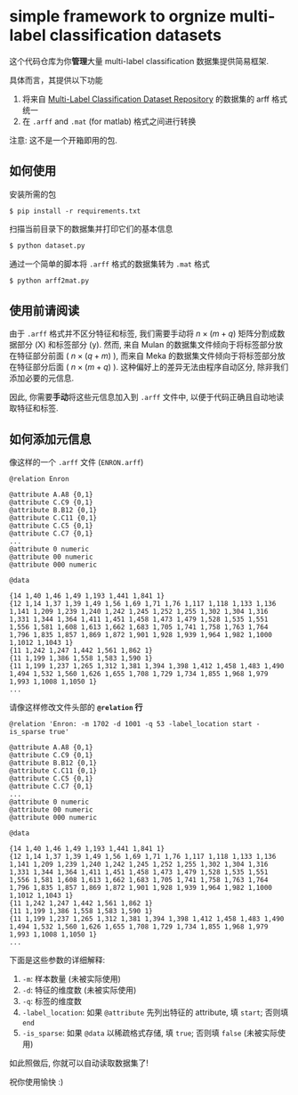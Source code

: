 # simple framework to orgnize multi-label classification datasets

这个代码仓库为你**管理**大量 multi-label classification 数据集提供简易框架. 

具体而言，其提供以下功能

1. 将来自 [Multi-Label Classification Dataset Repository](https://www.uco.es/kdis/mllresources/) 的数据集的 arff 格式统一
2. 在 `.arff` and `.mat` (for matlab) 格式之间进行转换

注意: 这不是一个开箱即用的包. 

## 如何使用

安装所需的包

```
$ pip install -r requirements.txt
```

扫描当前目录下的数据集并打印它们的基本信息

```bash
$ python dataset.py
```

通过一个简单的脚本将  `.arff` 格式的数据集转为 `.mat` 格式

```bash
$ python arff2mat.py
```

## 使用前请阅读

由于 `.arff` 格式并不区分特征和标签, 
我们需要手动将 $n \times (m+q)$ 矩阵分割成数据部分 (X) 和标签部分 (y). 
然而, 来自 Mulan 的数据集文件倾向于将标签部分放在特征部分前面 ( $n \times (q+m)$ ), 
而来自 Meka 的数据集文件倾向于将标签部分放在特征部分后面 ( $n \times (m+q)$ ). 
这种偏好上的差异无法由程序自动区分, 除非我们添加必要的元信息.

因此, 你需要**手动**将这些元信息加入到 `.arff` 文件中, 
以便于代码正确且自动地读取特征和标签. 


## 如何添加元信息

像这样的一个 `.arff` 文件 (`ENRON.arff`) 

```
@relation Enron

@attribute A.A8 {0,1}
@attribute C.C9 {0,1}
@attribute B.B12 {0,1}
@attribute C.C11 {0,1}
@attribute C.C5 {0,1}
@attribute C.C7 {0,1}
...
@attribute 0 numeric
@attribute 00 numeric
@attribute 000 numeric

@data

{14 1,40 1,46 1,49 1,193 1,441 1,841 1}
{12 1,14 1,37 1,39 1,49 1,56 1,69 1,71 1,76 1,117 1,118 1,133 1,136 1,141 1,209 1,239 1,240 1,242 1,245 1,252 1,255 1,302 1,304 1,316 1,331 1,344 1,364 1,411 1,451 1,458 1,473 1,479 1,528 1,535 1,551 1,556 1,581 1,608 1,613 1,662 1,683 1,705 1,741 1,758 1,763 1,764 1,796 1,835 1,857 1,869 1,872 1,901 1,928 1,939 1,964 1,982 1,1000 1,1012 1,1043 1}
{11 1,242 1,247 1,442 1,561 1,862 1}
{11 1,199 1,386 1,558 1,583 1,590 1}
{11 1,199 1,237 1,265 1,312 1,381 1,394 1,398 1,412 1,458 1,483 1,490 1,494 1,532 1,560 1,626 1,655 1,708 1,729 1,734 1,855 1,968 1,979 1,993 1,1008 1,1050 1}
...
```

请像这样修改文件头部的 **`@relation` 行**

```
@relation 'Enron: -m 1702 -d 1001 -q 53 -label_location start -is_sparse true'

@attribute A.A8 {0,1}
@attribute C.C9 {0,1}
@attribute B.B12 {0,1}
@attribute C.C11 {0,1}
@attribute C.C5 {0,1}
@attribute C.C7 {0,1}
...
@attribute 0 numeric
@attribute 00 numeric
@attribute 000 numeric

@data

{14 1,40 1,46 1,49 1,193 1,441 1,841 1}
{12 1,14 1,37 1,39 1,49 1,56 1,69 1,71 1,76 1,117 1,118 1,133 1,136 1,141 1,209 1,239 1,240 1,242 1,245 1,252 1,255 1,302 1,304 1,316 1,331 1,344 1,364 1,411 1,451 1,458 1,473 1,479 1,528 1,535 1,551 1,556 1,581 1,608 1,613 1,662 1,683 1,705 1,741 1,758 1,763 1,764 1,796 1,835 1,857 1,869 1,872 1,901 1,928 1,939 1,964 1,982 1,1000 1,1012 1,1043 1}
{11 1,242 1,247 1,442 1,561 1,862 1}
{11 1,199 1,386 1,558 1,583 1,590 1}
{11 1,199 1,237 1,265 1,312 1,381 1,394 1,398 1,412 1,458 1,483 1,490 1,494 1,532 1,560 1,626 1,655 1,708 1,729 1,734 1,855 1,968 1,979 1,993 1,1008 1,1050 1}
...
``` 

下面是这些参数的详细解释: 

1. `-m`: 样本数量 (未被实际使用)
2. `-d`: 特征的维度数 (未被实际使用)
3. `-q`: 标签的维度数
4. `-label_location`: 如果 `@attribute` 先列出特征的 attribute, 填 `start`; 否则填 `end`
5. `-is_sparse`: 如果 `@data` 以稀疏格式存储, 填 `true`; 否则填 `false` (未被实际使用)

如此照做后, 你就可以自动读取数据集了! 

祝你使用愉快 :)
